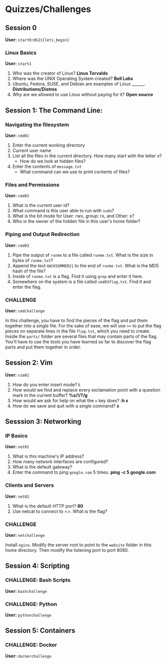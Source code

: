 # Quizzes/Challenges

## Session 0

**User:** `start0:HS21{lets_begin}`

### Linux Basics

**User:** `start1`

1. Who was the creator of Linux? **Linus Torvalds**
2. Where was the UNIX Operating System created? **Bell Labs**
3. Ubuntu, Fedora, SUSE, and Debian are examples of Linux \_\_\_\_\_\_. **Distributions/Distros**
4. Why are we allowed to use Linux without paying for it? **Open source**

## Session 1: The Command Line:

### Navigating the filesystem

**User:** `cmd01`

1. Enter the current working directory
2. Current user name
3. List all the files in the current directory. How many start with the letter x?
    * How do we look at hidden files?
4. Enter the contents of `message.txt`
    * What command can we use to print contents of files? 

### Files and Permissions

**User:** `cmd02`

1. What is the current user id?
2. What command is this user able to run with `sudo`?
3. What is the bit mode for User: rwx, group: rx, and Other: x?
4. Who is the owner of the hidden file in this user's home folder? 

### Piping and Output Redirection

**User:** `cmd03`

1. Pipe the output of `runme` to a file called `runme.txt`. What is the size in bytes of `runme.txt`?
2. Append the text `HACKSUMMER21` to the end of `runme.txt`. What is the MD5 hash of the file?
3. Inside of `runme.txt` is a flag. Find it using `grep` and enter it here.
4. Somewhere on the system is a file called `cmd03flag.txt`. Find it and enter the flag.

### CHALLENGE

**User:** `cmdchallenge`

In this challenge, you have to find the pieces of the flag and put them together into a single file. For the sake of ease, we will use `>>` to put the flag pieces on separate lines in the file `flag.txt`, which you need to create. Inside the `parts/` folder are several files that may contain parts of the flag. You'll have to use the tools you have learned so far to discover the flag parts and put them together in order.

## Session 2: Vim

**User:** `vim01`

1. How do you enter insert mode? **i**.
2. How would we find and replace every exclamation point with a question mark in the current buffer? **%s/!/?/g**
3. How would we ask for help on what the `x` key does? **:h x**
4. How do we save and quit with a single command? **x**

## Sesssion 3: Networking

### IP Basics

**User:** `net01`

1. What is this machine's IP address?
2. How many network interfaces are configured?
3. What is the default gateway? 
4. Enter the command to ping `google.com` 5 times. **ping -c 5 google.com**

### Clients and Servers

**User:** `net02`

1. What is the default HTTP port? **80**
2. Use netcat to connect to <<URL>>. What is the flag?

### CHALLENGE

**User:** `netchallenge`

Install `nginx`. Modify the server root to point to the `website` folder in this home directory. Then modify the listening port to port 8080.

## Session 4: Scripting

### CHALLENGE: Bash Scripts

**User:** `bashchallenge`

### CHALLENGE: Python

**User:** `pythonchallenge`

## Session 5: Containers

### CHALLENGE: Docker

**User:** `dockerchallenge`


